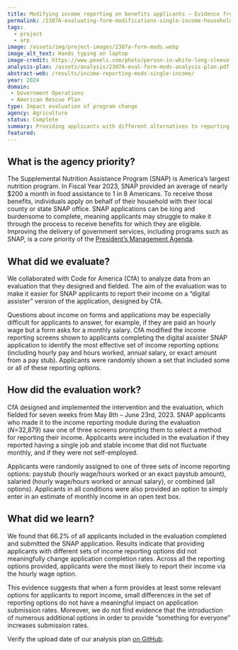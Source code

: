 ```yaml
---
title: Modifying income reporting on benefits applicants — Evidence from single-income households
permalink: /2307A-evaluating-form-modifications-single-income-households/
tags: 
  - project
  - arp
image: /assets/img/project-images/2307a-form-mods.webp
image_alt_text: Hands typing on laptop
image-credit: https://www.pexels.com/photo/person-in-white-long-sleeve-shirt-using-macbook-pro-5076517/
analysis-plan: /assets/analysis/2307A-eval-form-mods-analysis-plan.pdf
abstract-web: /results/income-reporting-mods-single-income/
year: 2024  
domain:
 - Government Operations
 - American Rescue Plan
type: Impact evaluation of program change
agency: Agriculture
status: Complete
summary: Providing applicants with different alternatives to reporting an hourly wage did not increase submission rates for an online application for SNAP benefits
featured: 
---
```

## What is the agency priority?
The Supplemental Nutrition Assistance Program (SNAP) is America’s largest nutrition program. In Fiscal Year 2023, SNAP provided an average of nearly $200 a month in food assistance to 1 in 8 Americans. To receive those benefits, individuals apply on behalf of their household with their local county or state SNAP office. SNAP applications can be long and burdensome to complete, meaning applicants may struggle to make it through the process to receive benefits for which they are eligible. Improving the delivery of government services, including programs such as SNAP, is a core priority of the <a class="usa-link usa-link--external" href="https://www.performance.gov/pma/cx/">President’s Management Agenda</a>.

## What did we evaluate?
We collaborated with Code for America (CfA) to analyze data from an evaluation that they designed and fielded. The aim of the evaluation was to make it easier for SNAP applicants to report their income on a “digital assister” version of the application, designed by CfA.

Questions about income on forms and applications may be especially difficult for applicants to answer, for example, if they are paid an hourly wage but a form asks for a monthly salary. CfA modified the income reporting screens shown to applicants completing the digital assister SNAP application to identify the most effective set of income reporting options (including hourly pay and hours worked, annual salary, or exact amount from a pay stub). Applicants were randomly shown a set that included some or all of these reporting options.

## How did the evaluation work?
CfA designed and implemented the intervention and the evaluation, which fielded for seven weeks from May 8th – June 23rd, 2023. SNAP applicants who made it to the income reporting module during the evaluation (<i>N</i>=32,879) saw one of three screens prompting them to select a method for reporting their income. Applicants were included in the evaluation if they reported having a single job and stable income that did not fluctuate monthly, and if they were not self-employed.

Applicants were randomly assigned to one of three sets of income reporting options: paystub (hourly wage/hours worked or an exact paystub amount), salaried (hourly wage/hours worked or annual salary), or combined (all options). Applicants in all conditions were also provided an option to simply enter in an estimate of monthly income in an open text box. 

## What did we learn?
We found that 66.2% of all applicants included in the evaluation completed and submitted the SNAP application. Results indicate that providing applicants with different sets of income reporting options did not meaningfully change application completion rates. Across all the reporting options provided, applicants were the most likely to report their income via the hourly wage option.

This evidence suggests that when a form provides at least some relevant options for applicants to report income, small differences in the set of reporting options do not have a meaningful impact on application submission rates. Moreover, we do not find evidence that the introduction of numerous additional options in order to provide “something for everyone” increases submission rates.

Verify the upload date of our analysis plan <a class="usa-link usa-link--external" href="https://github.com/gsa-oes/office-of-evaluation-sciences/commits/master/assets/analysis/2307A-eval-form-mods-analysis-plan.pdf">on GitHub</a>.

